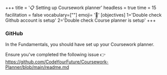 +++
title = '📋 Setting up Coursework planner'
headless = true
time = 15
facilitation = false
vocabulary=[""]
emoji= '🧩'
[objectives]
1='Double check Github account is setup'
2='Double check Course planner is setup'
+++

### GitHub

In the Fundamentals, you should have set up your Coursework planner.

Ensure you've completed the following issue 👉 https://github.com/CodeYourFuture/Coursework-Planner/blob/main/readme.md

